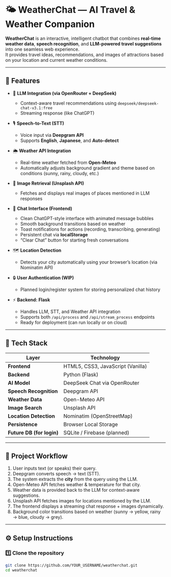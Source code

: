 # 🌤️ WeatherChat — AI Travel & Weather Companion

**WeatherChat** is an interactive, intelligent chatbot that combines **real-time weather data**, **speech recognition**, and **LLM-powered travel suggestions** into one seamless web experience.  
It provides travel ideas, recommendations, and images of attractions based on your location and current weather conditions.

---

## 🚀 Features

- 🧠 **LLM Integration (via OpenRouter + DeepSeek)**
  - Context-aware travel recommendations using `deepseek/deepseek-chat-v3.1:free`
  - Streaming response (like ChatGPT)
  
- 🎙️ **Speech-to-Text (STT)**  
  - Voice input via **Deepgram API**  
  - Supports **English**, **Japanese**, and **Auto-detect**

- 🌦️ **Weather API Integration**  
  - Real-time weather fetched from **Open-Meteo**  
  - Automatically adjusts background gradient and theme based on conditions (sunny, rainy, cloudy, etc.)

- 📸 **Image Retrieval (Unsplash API)**  
  - Fetches and displays real images of places mentioned in LLM responses

- 💬 **Chat Interface (Frontend)**  
  - Clean ChatGPT-style interface with animated message bubbles  
  - Smooth background transitions based on weather  
  - Toast notifications for actions (recording, transcribing, generating)  
  - Persistent chat via **localStorage**  
  - “Clear Chat” button for starting fresh conversations  

- 🗺️ **Location Detection**
  - Detects your city automatically using your browser’s location (via Nominatim API)

- 🔒 **User Authentication (WIP)**
  - Planned login/register system for storing personalized chat history

- ⚡ **Backend: Flask**
  - Handles LLM, STT, and Weather API integration  
  - Supports both `/api/process` and `/api/stream_process` endpoints  
  - Ready for deployment (can run locally or on cloud)

---

## 🧩 Tech Stack

| Layer | Technology |
|-------|-------------|
| **Frontend** | HTML5, CSS3, JavaScript (Vanilla) |
| **Backend** | Python (Flask) |
| **AI Model** | DeepSeek Chat via OpenRouter |
| **Speech Recognition** | Deepgram API |
| **Weather Data** | Open-Meteo API |
| **Image Search** | Unsplash API |
| **Location Detection** | Nominatim (OpenStreetMap) |
| **Persistence** | Browser Local Storage |
| **Future DB (for login)** | SQLite / Firebase (planned) |

---

## 🧠 Project Workflow

1. User inputs text (or speaks) their query.  
2. Deepgram converts speech → text (STT).  
3. The system extracts the **city** from the query using the LLM.  
4. Open-Meteo API fetches weather & temperature for that city.  
5. Weather data is provided back to the LLM for context-aware suggestions.  
6. Unsplash API fetches images for locations mentioned by the LLM.  
7. The frontend displays a streaming chat response + images dynamically.  
8. Background color transitions based on weather (sunny → yellow, rainy → blue, cloudy → grey).

---


## ⚙️ Setup Instructions

### 1️⃣ Clone the repository
```bash
git clone https://github.com/YOUR_USERNAME/weatherchat.git
cd weatherchat
